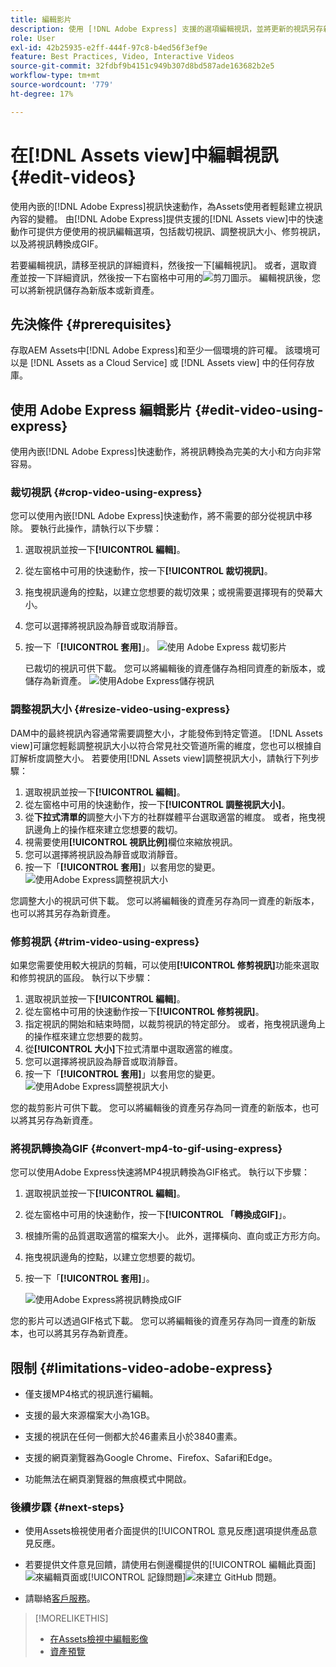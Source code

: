 ```yaml
---
title: 編輯影片
description: 使用 [!DNL Adobe Express] 支援的選項編輯視訊，並將更新的視訊另存新版。
role: User
exl-id: 42b25935-e2ff-444f-97c8-b4ed56f3ef9e
feature: Best Practices, Video, Interactive Videos
source-git-commit: 32fdbf9b4151c949b307d8bd587ade163682b2e5
workflow-type: tm+mt
source-wordcount: '779'
ht-degree: 17%

---
```


# 在[!DNL Assets view]中編輯視訊 {#edit-videos}

使用內嵌的[!DNL Adobe Express]視訊快速動作，為Assets使用者輕鬆建立視訊內容的變體。 由[!DNL Adobe Express]提供支援的[!DNL Assets view]中的快速動作可提供方便使用的視訊編輯選項，包括裁切視訊、調整視訊大小、修剪視訊，以及將視訊轉換成GIF。

若要編輯視訊，請移至視訊的詳細資料，然後按一下[編輯視訊]。 或者，選取資產並按一下詳細資訊，然後按一下右窗格中可用的![剪刀](assets/do-not-localize/cut.svg)圖示。 編輯視訊後，您可以將新視訊儲存為新版本或新資產。

## 先決條件 {#prerequisites}

存取AEM Assets中[!DNL Adobe Express]和至少一個環境的許可權。 該環境可以是 [!DNL Assets as a Cloud Service] 或 [!DNL Assets view] 中的任何存放庫。

## 使用 Adobe Express 編輯影片 {#edit-video-using-express}

使用內嵌[!DNL Adobe Express]快速動作，將視訊轉換為完美的大小和方向非常容易。

### 裁切視訊 {#crop-video-using-express}

您可以使用內嵌[!DNL Adobe Express]快速動作，將不需要的部分從視訊中移除。 要執行此操作，請執行以下步驟：

1. 選取視訊並按一下&#x200B;**[!UICONTROL 編輯]**。
2. 從左窗格中可用的快速動作，按一下&#x200B;**[!UICONTROL 裁切視訊]**。
3. 拖曳視訊邊角的控點，以建立您想要的裁切效果；或視需要選擇現有的熒幕大小。
4. 您可以選擇將視訊設為靜音或取消靜音。
5. 按一下「**[!UICONTROL 套用]**」。
   ![使用 Adob&#x200B;&#x200B;e Express 裁切影片](assets/adobe-express-crop-video.png)

   已裁切的視訊可供下載。 您可以將編輯後的資產儲存為相同資產的新版本，或儲存為新資產。 ![使用Adobe Express儲存視訊](assets/adobe-express-save-video.png)

### 調整視訊大小 {#resize-video-using-express}

DAM中的最終視訊內容通常需要調整大小，才能發佈到特定管道。 [!DNL Assets view]可讓您輕鬆調整視訊大小以符合常見社交管道所需的維度，您也可以根據自訂解析度調整大小。 若要使用[!DNL Assets view]調整視訊大小，請執行下列步驟：

1. 選取視訊並按一下&#x200B;**[!UICONTROL 編輯]**。
2. 從左窗格中可用的快速動作，按一下&#x200B;**[!UICONTROL 調整視訊大小]**。
3. 從&#x200B;**下拉式清單的**&#x200B;調整大小下方的社群媒體平台選取適當的維度。 或者，拖曳視訊邊角上的操作框來建立您想要的裁切。
4. 視需要使用&#x200B;**[!UICONTROL 視訊比例]**&#x200B;欄位來縮放視訊。
5. 您可以選擇將視訊設為靜音或取消靜音。
6. 按一下「**[!UICONTROL 套用]**」以套用您的變更。
   ![使用Adobe Express調整視訊大小](assets/adobe-express-resize-video.png)

您調整大小的視訊可供下載。 您可以將編輯後的資產另存為同一資產的新版本，也可以將其另存為新資產。

### 修剪視訊 {#trim-video-using-express}

如果您需要使用較大視訊的剪輯，可以使用&#x200B;**[!UICONTROL 修剪視訊]**&#x200B;功能來選取和修剪視訊的區段。 執行以下步驟：

1. 選取視訊並按一下&#x200B;**[!UICONTROL 編輯]**。
2. 從左窗格中可用的快速動作按一下&#x200B;**[!UICONTROL 修剪視訊]**。
3. 指定視訊的開始和結束時間，以裁剪視訊的特定部分。 或者，拖曳視訊邊角上的操作框來建立您想要的裁剪。
4. 從&#x200B;**[!UICONTROL 大小]**&#x200B;下拉式清單中選取適當的維度。
5. 您可以選擇將視訊設為靜音或取消靜音。
6. 按一下「**[!UICONTROL 套用]**」以套用您的變更。
   ![使用Adobe Express調整視訊大小](assets/adobe-express-trim-video.png)

您的裁剪影片可供下載。 您可以將編輯後的資產另存為同一資產的新版本，也可以將其另存為新資產。

### 將視訊轉換為GIF {#convert-mp4-to-gif-using-express}

您可以使用Adobe Express快速將MP4視訊轉換為GIF格式。 執行以下步驟：

1. 選取視訊並按一下&#x200B;**[!UICONTROL 編輯]**。
2. 從左窗格中可用的快速動作，按一下&#x200B;**[!UICONTROL 「轉換成GIF]**」。
3. 根據所需的品質選取適當的檔案大小。 此外，選擇橫向、直向或正方形方向。
4. 拖曳視訊邊角的控點，以建立您想要的裁切。
5. 按一下「**[!UICONTROL 套用]**」。

   ![使用Adobe Express將視訊轉換成GIF](assets/adobe-express-convert-video-to-gif.png)

您的影片可以透過GIF格式下載。 您可以將編輯後的資產另存為同一資產的新版本，也可以將其另存為新資產。

## 限制 {#limitations-video-adobe-express}

* 僅支援MP4格式的視訊進行編輯。

* 支援的最大來源檔案大小為1GB。

* 支援的視訊在任何一側都大於46畫素且小於3840畫素。

* 支援的網頁瀏覽器為Google Chrome、Firefox、Safari和Edge。

* 功能無法在網頁瀏覽器的無痕模式中開啟。

### 後續步驟 {#next-steps}

* 使用Assets檢視使用者介面提供的[!UICONTROL 意見反應]選項提供產品意見反應。

* 若要提供文件意見回饋，請使用右側邊欄提供的[!UICONTROL 編輯此頁面]![來編輯頁面](assets/do-not-localize/edit-page.png)或[!UICONTROL 記錄問題]![來建立 GitHub 問題](assets/do-not-localize/github-issue.png)。

* 請聯絡[客戶服務](https://experienceleague.adobe.com/?support-solution=General#support)。

>[!MORELIKETHIS]
>
>* [在Assets檢視中編輯影像](edit-images-assets-view.md)
>* [資產預覽](navigate-assets-view.md)
